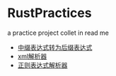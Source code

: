# RustPractices
a practice project collet in read me

* [中缀表达式转为后缀表达式](https://github.com/Goodjooy/RsInfixExpressToSuffixExpress)
* [xml解析器](https://github.com/Goodjooy/RsXmlLoader)
* [正则表达式解析器](https://github.com/Goodjooy/RsRegexLoader)
